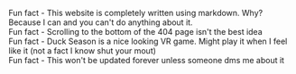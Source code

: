Fun fact - This website is completely written using markdown. Why? Because I can and you can't do anything about it. <br>
Fun fact - Scrolling to the bottom of the 404 page isn't the best idea <br>
Fun fact - Duck Season is a nice looking VR game. Might play it when I feel like it (not a fact I know shut your mout) <br>
Fun fact - This won't be updated forever unless someone dms me about it <br>
